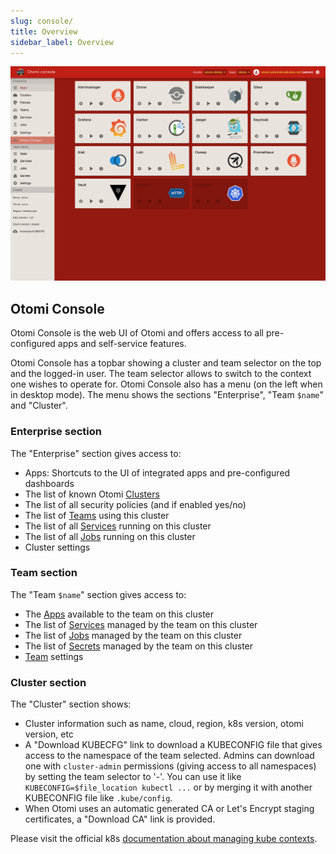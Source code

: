 ```yaml
---
slug: console/
title: Overview
sidebar_label: Overview
---
```


![Console apps](img/apps.png)

## Otomi Console

Otomi Console is the web UI of Otomi and offers access to all pre-configured apps and self-service features.

Otomi Console has a topbar showing a cluster and team selector on the top and the logged-in user. The team selector allows to switch to the context one wishes to operate for. Otomi Console also has a menu (on the left when in desktop mode). The menu shows the sections "Enterprise", "Team `$name`" and "Cluster".

### Enterprise section

The "Enterprise" section gives access to:

- Apps: Shortcuts to the UI of integrated apps and pre-configured dashboards
- The list of known Otomi [Clusters](clusters)
- The list of all security policies (and if enabled yes/no)
- The list of [Teams](teams) using this cluster
- The list of all [Services](services) running on this cluster
- The list of all [Jobs](jobs) running on this cluster
- Cluster settings

### Team section

The "Team `$name`" section gives access to:

- The [Apps](team-apps) available to the team on this cluster
- The list of [Services](services) managed by the team on this cluster
- The list of [Jobs](jobs) managed by the team on this cluster
- The list of [Secrets](secrets) managed by the team on this cluster
- [Team](teams) settings

### Cluster section

The "Cluster" section shows:

- Cluster information such as name, cloud, region, k8s version, otomi version, etc
- A "Download KUBECFG" link to download a KUBECONFIG file that gives access to the namespace of the team selected. Admins can download one with `cluster-admin` permissions (giving access to all namespaces) by setting the team selector to '-'. You can use it like `KUBECONFIG=$file_location kubectl ...` or by merging it with another KUBECONFIG file like `.kube/config`.
- When Otomi uses an automatic generated CA or Let's Encrypt staging certificates, a "Download CA" link is provided.

Please visit the official k8s [documentation about managing kube contexts](https://kubernetes.io/docs/concepts/configuration/organize-cluster-access-kubeconfig/).
